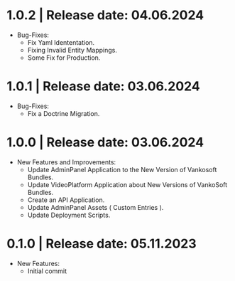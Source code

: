 1.0.2	|	Release date: **04.06.2024**
============================================
* Bug-Fixes:
  - Fix Yaml Idententation.
  - Fixing Invalid Entity Mappings.
  - Some Fix for Production.


1.0.1	|	Release date: **03.06.2024**
============================================
* Bug-Fixes:
  - Fix a Doctrine Migration.


1.0.0	|	Release date: **03.06.2024**
============================================
* New Features and Improvements:
  - Update AdminPanel Application to the New Version of Vankosoft Bundles.
  - Update VideoPlatform Application about New Versions of VankoSoft Bundles.
  - Create an API Application.
  - Update AdminPanel Assets ( Custom Entries ).
  - Update Deployment Scripts.



0.1.0	|	Release date: **05.11.2023**
============================================
* New Features:
  - Initial commit


